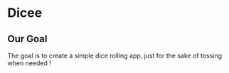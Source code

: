 # Dicee

## Our Goal
  The goal is to create a simple dice rolling app, just for the sake of tossing when needed !

